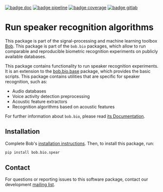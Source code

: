 [![badge doc](https://img.shields.io/badge/docs-latest-orange.svg)](https://www.idiap.ch/software/bob/docs/bob/bob.bio.spear/master/sphinx/index.html)
[![badge pipeline](https://gitlab.idiap.ch/bob/bob.bio.spear/badges/master/pipeline.svg)](https://gitlab.idiap.ch/bob/bob.bio.spear/commits/master)
[![badge coverage](https://gitlab.idiap.ch/bob/bob.bio.spear/badges/master/coverage.svg)](https://www.idiap.ch/software/bob/docs/bob/bob.bio.spear/master/coverage/index.html)
[![badge gitlab](https://img.shields.io/badge/gitlab-project-0000c0.svg)](https://gitlab.idiap.ch/bob/bob.bio.spear)

# Run speaker recognition algorithms

This package is part of the signal-processing and machine learning toolbox
[Bob](https://www.idiap.ch/software/bob).
This package is part of the `bob.bio` packages, which allow to run comparable
and reproducible biometric recognition experiments on publicly available
databases.

This package contains functionality to run speaker recognition experiments.
It is an extension to the
[bob.bio.base](http://pypi.python.org/pypi/bob.bio.base) package, which
provides the basic scripts.
This package contains utilities that are specific for speaker recognition, such
as:

* Audio databases
* Voice activity detection preprocessing
* Acoustic feature extractors
* Recognition algorithms based on acoustic features

For further information about `bob.bio`, please read
[its Documentation](https://www.idiap.ch/software/bob/docs/bob/bob.bio.base/master/index.html).


## Installation

Complete Bob's
[installation instructions](https://www.idiap.ch/software/bob/install). Then,
to install this package, run:

``` sh
pip install bob.bio.spear
```

## Contact

For questions or reporting issues to this software package, contact our
development [mailing list](https://www.idiap.ch/software/bob/discuss).
